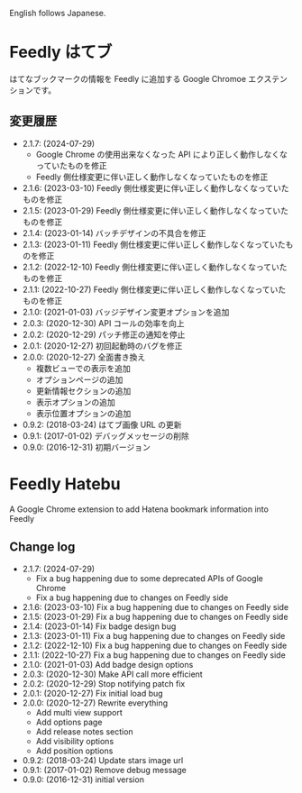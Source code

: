 English follows Japanese.

# Feedly はてブ

はてなブックマークの情報を Feedly に追加する Google Chromoe エクステンションです。

<!--
## ローカルプロキシサーバ

本エクステンションは、v3 よりローカルマシンにプロキシサーバを立てないと利用できなくなりました。Google Chrome エクステンションの Manifest v3 のセキュリティ制限によるものです。本エクステンションを利用する際は、ローカルマシン上でプロキシサーバを動作させた上で利用して下さい。

プロキシサーバの実行ファイルは以下から入手できます。

ソースコードは自分で内容を確認の上 make して
-->

## 変更履歴

<!-- -   3.0.0: (2023-xx-xx) Google Chrome エクステンションの Manifest v3 対応に伴いプロキシサーバ方式を採用 -->
-   2.1.7: (2024-07-29)
    - Google Chrome の使用出来なくなった API により正しく動作しなくなっていたものを修正
    - Feedly 側仕様変更に伴い正しく動作しなくなっていたものを修正
-   2.1.6: (2023-03-10) Feedly 側仕様変更に伴い正しく動作しなくなっていたものを修正
-   2.1.5: (2023-01-29) Feedly 側仕様変更に伴い正しく動作しなくなっていたものを修正
-   2.1.4: (2023-01-14) バッチデザインの不具合を修正
-   2.1.3: (2023-01-11) Feedly 側仕様変更に伴い正しく動作しなくなっていたものを修正
-   2.1.2: (2022-12-10) Feedly 側仕様変更に伴い正しく動作しなくなっていたものを修正
-   2.1.1: (2022-10-27) Feedly 側仕様変更に伴い正しく動作しなくなっていたものを修正
-   2.1.0: (2021-01-03) バッジデザイン変更オプションを追加
-   2.0.3: (2020-12-30) API コールの効率を向上
-   2.0.2: (2020-12-29) パッチ修正の通知を停止
-   2.0.1: (2020-12-27) 初回起動時のバグを修正
-   2.0.0: (2020-12-27) 全面書き換え
    -   複数ビューでの表示を追加
    -   オプションページの追加
    -   更新情報セクションの追加
    -   表示オプションの追加
    -   表示位置オプションの追加
-   0.9.2: (2018-03-24) はてブ画像 URL の更新
-   0.9.1: (2017-01-02) デバッグメッセージの削除
-   0.9.0: (2016-12-31) 初期バージョン

# Feedly Hatebu

A Google Chrome extension to add Hatena bookmark information into Feedly

## Change log

-   2.1.7: (2024-07-29)
    - Fix a bug happening due to some deprecated APIs of Google Chrome
    - Fix a bug happening due to changes on Feedly side
-   2.1.6: (2023-03-10) Fix a bug happening due to changes on Feedly side
-   2.1.5: (2023-01-29) Fix a bug happening due to changes on Feedly side
-   2.1.4: (2023-01-14) Fix badge design bug
-   2.1.3: (2023-01-11) Fix a bug happening due to changes on Feedly side
-   2.1.2: (2022-12-10) Fix a bug happening due to changes on Feedly side
-   2.1.1: (2022-10-27) Fix a bug happening due to changes on Feedly side
-   2.1.0: (2021-01-03) Add badge design options
-   2.0.3: (2020-12-30) Make API call more efficient
-   2.0.2: (2020-12-29) Stop notifying patch fix
-   2.0.1: (2020-12-27) Fix initial load bug
-   2.0.0: (2020-12-27) Rewrite everything
    -   Add multi view support
    -   Add options page
    -   Add release notes section
    -   Add visibility options
    -   Add position options
-   0.9.2: (2018-03-24) Update stars image url
-   0.9.1: (2017-01-02) Remove debug message
-   0.9.0: (2016-12-31) initial version
